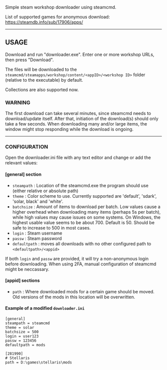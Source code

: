 Simple steam workshop downloader using steamcmd.

List of supported games for anonymous download: https://steamdb.info/sub/17906/apps/

___

## USAGE

Download and run "downloader.exe". Enter one or more workshop URLs, then press "Download".

The files will be downloaded to the `steamcmd/steamapps/workshop/content/<appID>/<workshop ID>` folder (relative to the executable) by default.

Collections are also supported now.

### WARNING

The first download can take several minutes, since steamcmd needs to download/update itself. After that, initiation of the download(s) should only take a few seconds.
When downloading many and/or large items, the window might stop responding while the download is ongoing.

___

### CONFIGURATION

Open the downloader.ini file with any text editor and change or add the relevant values:

#### [general] section

- `steampath` : Location of the steamcmd.exe the program should use (either relative or absolute path)
- `theme` : Color scheme to use. Currently supported are 'default', 'sdark', 'solar, black' and 'white'.
- `batchsize` : Amount of items to download per batch. Low values cause a higher overhead when downloading many items (perhaps 5s per batch), while high values may cause issues on some systems. On Windows, the highest usable value seems to be about 700. Default is 50. Should be safe to increase to 500 in most cases.
- `login` : Steam username
- `passw` : Steam password
- `defaultpath` : moves all downloads with no other configured path to `<defaultpath>/<appid>`

If both `login` and `passw` are provided, it will try a non-anonymous login before downloading. When using 2FA, manual configuration of steamcmd might be neccassary.

#### [appid] sections

- `path` : Where downloaded mods for a certain game should be moved. Old versions of the mods in this location will be overwritten.

#### Example of a modified `downloader.ini`

```
[general]
steampath = steamcmd
theme = solar
batchsize = 500
login = user123
passw = 123456
defaultpath = mods

[281990]
# Stellaris
path = D:\games\stellaris\mods
```